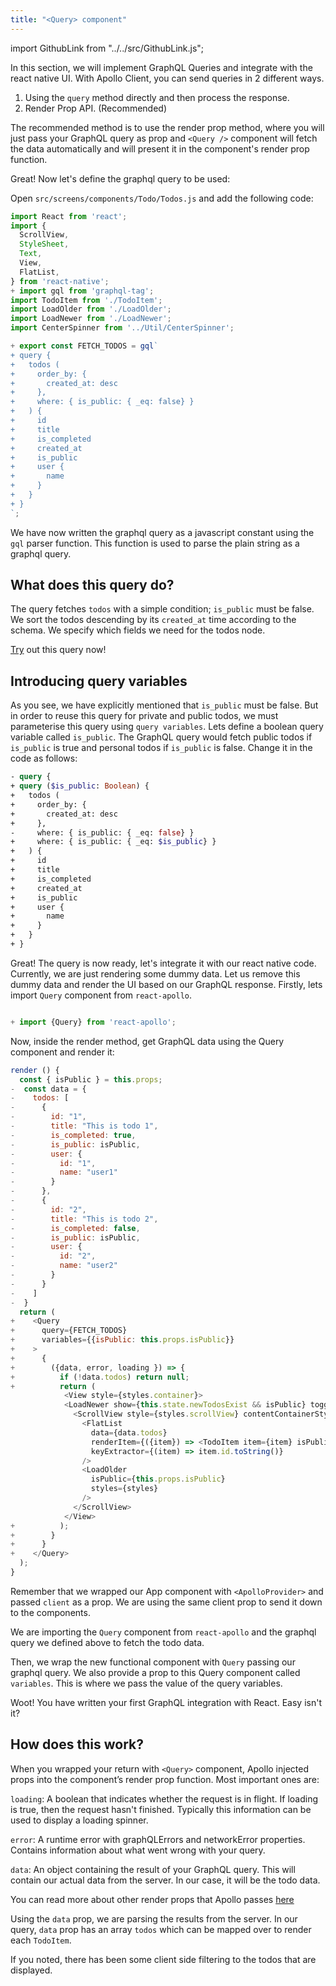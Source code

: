 ```yaml
---
title: "<Query> component"
---
```


import GithubLink from "../../src/GithubLink.js";

In this section, we will implement GraphQL Queries and integrate with the react native UI.
With Apollo Client, you can send queries in 2 different ways.

1. Using the `query` method directly and then process the response.
2. Render Prop API. (Recommended)

The recommended method is to use the render prop method, where you will just pass your GraphQL query as prop and `<Query />` component will fetch the data automatically and will present it in the component's render prop function.

Great! Now let's define the graphql query to be used:

Open `src/screens/components/Todo/Todos.js` and add the following code:


<GithubLink link="https://github.com/hasura/graphql-engine/blob/master/community/learn/graphql-tutorials/tutorials/react-native-apollo/app-final/src/screens/components/Todo/Todos.js" text="Todos.js" />

```javascript
import React from 'react';
import {
  ScrollView,
  StyleSheet,
  Text,
  View,
  FlatList,
} from 'react-native';
+ import gql from 'graphql-tag';
import TodoItem from './TodoItem';
import LoadOlder from './LoadOlder';
import LoadNewer from './LoadNewer';
import CenterSpinner from '../Util/CenterSpinner';

+ export const FETCH_TODOS = gql`
+ query {
+   todos (
+     order_by: {
+       created_at: desc
+     },
+     where: { is_public: { _eq: false} }
+   ) {
+     id
+     title
+     is_completed
+     created_at
+     is_public
+     user {
+       name
+     }
+   }
+ }
`;
```

We have now written the graphql query as a javascript constant using the `gql` parser function. This function is used to parse the plain string as a graphql query.

What does this query do? 
------------------------
The query fetches `todos` with a simple condition; `is_public` must be false. We sort the todos descending by its `created_at` time according to the schema. We specify which fields we need for the todos node.

[Try](https://learn.hasura.io/graphql/graphiql) out this query now!

Introducing query variables
---------------------------

As you see, we have explicitly mentioned that `is_public` must be false. But in order to reuse this query for private and public todos, we must parameterise this query using `query variables`. Lets define a boolean query variable called `is_public`. The GraphQL query would fetch public todos if `is_public` is true and personal todos if `is_public` is false. Change it in the code as follows:

```graphql
- query {
+ query ($is_public: Boolean) {
+   todos (
+     order_by: {
+       created_at: desc
+     },
-     where: { is_public: { _eq: false} }
+     where: { is_public: { _eq: $is_public} }
+   ) {
+     id
+     title
+     is_completed
+     created_at
+     is_public
+     user {
+       name
+     }
+   }
+ }
```

Great! The query is now ready, let's integrate it with our react native code. Currently, we are just rendering some dummy data. Let us remove this dummy data and render the UI based on our GraphQL response. Firstly, lets import `Query` component from `react-apollo`.

```js

+ import {Query} from 'react-apollo';

```

Now, inside the render method, get GraphQL data using the Query component and render it:


```js
render () {
  const { isPublic } = this.props;
-  const data = {
-    todos: [
-      {
-        id: "1",
-        title: "This is todo 1",
-        is_completed: true,
-        is_public: isPublic,
-        user: {
-          id: "1",
-          name: "user1"
-        }
-      },
-      {
-        id: "2",
-        title: "This is todo 2",
-        is_completed: false,
-        is_public: isPublic,
-        user: {
-          id: "2",
-          name: "user2"
-        }
-      }
-    ]
-  }
  return (
+    <Query
+      query={FETCH_TODOS}
+      variables={{isPublic: this.props.isPublic}}
+    >
+      {
+        ({data, error, loading }) => {
+          if (!data.todos) return null;
+          return (
            <View style={styles.container}>
            <LoadNewer show={this.state.newTodosExist && isPublic} toggleShow={this.dismissNewTodoBanner} styles={styles} isPublic={this.props.isPublic}/>
              <ScrollView style={styles.scrollView} contentContainerStyle={styles.scrollViewContainer}>
                <FlatList
                  data={data.todos}
                  renderItem={({item}) => <TodoItem item={item} isPublic={this.props.isPublic}/>}
                  keyExtractor={(item) => item.id.toString()}
                />
                <LoadOlder
                  isPublic={this.props.isPublic}
                  styles={styles}
                />
              </ScrollView>
            </View>
+          );
+        }
+      }
+    </Query>
  );
}
```

Remember that we wrapped our App component with `<ApolloProvider>` and passed `client` as a prop. We are using the same client prop to send it down to the components.

We are importing the `Query` component from `react-apollo` and the graphql query we defined above to fetch the todo data.

Then, we wrap the new functional component with `Query` passing our graphql query. We also provide a prop to this Query component called `variables`. This is where we pass the value of the query variables.

Woot! You have written your first GraphQL integration with React. Easy isn't it?

How does this work?
-------------------
When you wrapped your return with `<Query>` component, Apollo injected props into the component’s render prop function. Most important ones are:

`loading`: A boolean that indicates whether the request is in flight. If loading is true, then the request hasn't finished. Typically this information can be used to display a loading spinner.

`error`: A runtime error with graphQLErrors and networkError properties. Contains information about what went wrong with your query.

`data`: An object containing the result of your GraphQL query. This will contain our actual data from the server. In our case, it will be the todo data.

You can read more about other render props that Apollo passes [here](https://www.apollographql.com/docs/react/essentials/queries.html#render-prop)

Using the `data` prop, we are parsing the results from the server. In our query, `data` prop has an array `todos` which can be mapped over to render each `TodoItem`.

If you noted, there has been some client side filtering to the todos that are displayed.
